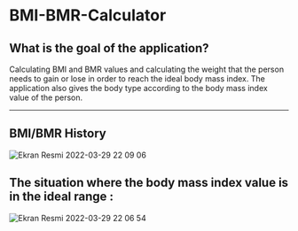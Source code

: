 # BMI-BMR-Calculator

## What is the goal of the application?

Calculating BMI and BMR values and calculating the weight that the person needs to gain or lose in order to reach the ideal body mass index. The application also gives the body type according to the body mass index value of the person.

---

## BMI/BMR History

![Ekran Resmi 2022-03-29 22 09 06](https://user-images.githubusercontent.com/91677453/160688865-546e032f-23c7-4e0b-8275-d9b494f3173a.png)

## The situation where the body mass index value is in the ideal range :

![Ekran Resmi 2022-03-29 22 06 54](https://user-images.githubusercontent.com/91677453/160689929-c05c52b1-308c-46f5-b94d-63384b73b665.png)






